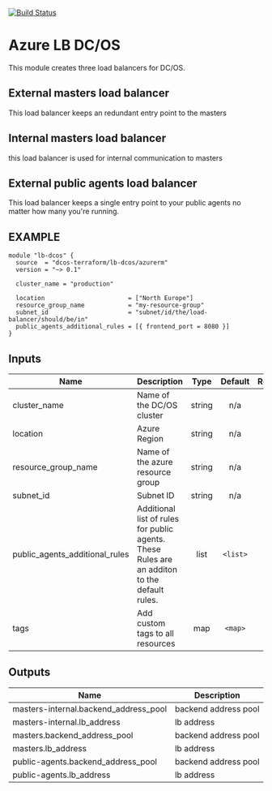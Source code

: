 [![Build Status](https://jenkins-terraform.mesosphere.com/service/dcos-terraform-jenkins/job/dcos-terraform/job/terraform-azurerm-lb-dcos/job/master/badge/icon)](https://jenkins-terraform.mesosphere.com/service/dcos-terraform-jenkins/job/dcos-terraform/job/terraform-azurerm-lb-dcos/job/master/)

Azure LB DC/OS
============
This module creates three load balancers for DC/OS.

External masters load balancer
------------------------------
This load balancer keeps an redundant entry point to the masters

Internal masters load balancer
------------------------------
this load balancer is used for internal communication to masters

External public agents load balancer
------------------------------------
This load balancer keeps a single entry point to your public agents no matter how many you're running.

EXAMPLE
-------

```hcl
module "lb-dcos" {
  source  = "dcos-terraform/lb-dcos/azurerm"
  version = "~> 0.1"

  cluster_name = "production"

  location                       = ["North Europe"]
  resource_group_name            = "my-resource-group"
  subnet_id                      = "subnet/id/the/load-balancer/should/be/in"
  public_agents_additional_rules = [{ frontend_port = 8080 }]
}
```

## Inputs

| Name | Description | Type | Default | Required |
|------|-------------|:----:|:-----:|:-----:|
| cluster\_name | Name of the DC/OS cluster | string | n/a | yes |
| location | Azure Region | string | n/a | yes |
| resource\_group\_name | Name of the azure resource group | string | n/a | yes |
| subnet\_id | Subnet ID | string | n/a | yes |
| public\_agents\_additional\_rules | Additional list of rules for public agents. These Rules are an additon to the default rules. | list | `<list>` | no |
| tags | Add custom tags to all resources | map | `<map>` | no |

## Outputs

| Name | Description |
|------|-------------|
| masters-internal.backend\_address\_pool | backend address pool |
| masters-internal.lb\_address | lb address |
| masters.backend\_address\_pool | backend address pool |
| masters.lb\_address | lb address |
| public-agents.backend\_address\_pool | backend address pool |
| public-agents.lb\_address | lb address |

